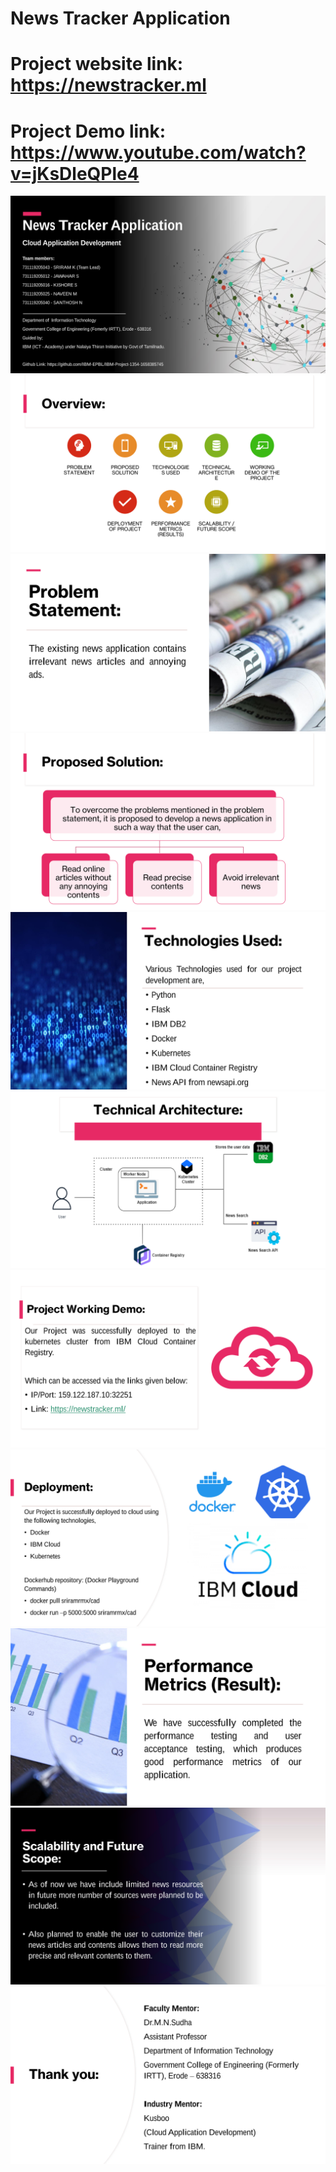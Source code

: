 # News Tracker Application

# Project website link: https://newstracker.ml

# Project Demo link: https://www.youtube.com/watch?v=jKsDleQPle4

<img src="https://github.com/IBM-EPBL/IBM-Project-1354-1658385745/blob/f3f92aed2dd8a8c43552696f65592fe4ff6f4930/Final%20Deliverables/Snapshots/Project%20Presentation-1.png">

<img src="https://github.com/IBM-EPBL/IBM-Project-1354-1658385745/blob/f3f92aed2dd8a8c43552696f65592fe4ff6f4930/Final%20Deliverables/Snapshots/Project%20Presentation-2.png">

<img src="https://github.com/IBM-EPBL/IBM-Project-1354-1658385745/blob/f3f92aed2dd8a8c43552696f65592fe4ff6f4930/Final%20Deliverables/Snapshots/Project%20Presentation-3.png">

<img src="https://github.com/IBM-EPBL/IBM-Project-1354-1658385745/blob/f3f92aed2dd8a8c43552696f65592fe4ff6f4930/Final%20Deliverables/Snapshots/Project%20Presentation-4.png">

<img src="https://github.com/IBM-EPBL/IBM-Project-1354-1658385745/blob/f3f92aed2dd8a8c43552696f65592fe4ff6f4930/Final%20Deliverables/Snapshots/Project%20Presentation-5.png">

<img src="https://github.com/IBM-EPBL/IBM-Project-1354-1658385745/blob/f3f92aed2dd8a8c43552696f65592fe4ff6f4930/Final%20Deliverables/Snapshots/Project%20Presentation-6.png">

<img src="https://github.com/IBM-EPBL/IBM-Project-1354-1658385745/blob/f3f92aed2dd8a8c43552696f65592fe4ff6f4930/Final%20Deliverables/Snapshots/Project%20Presentation-7.png">

<img src="https://github.com/IBM-EPBL/IBM-Project-1354-1658385745/blob/f3f92aed2dd8a8c43552696f65592fe4ff6f4930/Final%20Deliverables/Snapshots/Project%20Presentation-8.png">

<img src="https://github.com/IBM-EPBL/IBM-Project-1354-1658385745/blob/f3f92aed2dd8a8c43552696f65592fe4ff6f4930/Final%20Deliverables/Snapshots/Project%20Presentation-9.png">

<img src="https://github.com/IBM-EPBL/IBM-Project-1354-1658385745/blob/f3f92aed2dd8a8c43552696f65592fe4ff6f4930/Final%20Deliverables/Snapshots/Project%20Presentation-10.png">

<img src="https://github.com/IBM-EPBL/IBM-Project-1354-1658385745/blob/f3f92aed2dd8a8c43552696f65592fe4ff6f4930/Final%20Deliverables/Snapshots/Project%20Presentation-11.png">
